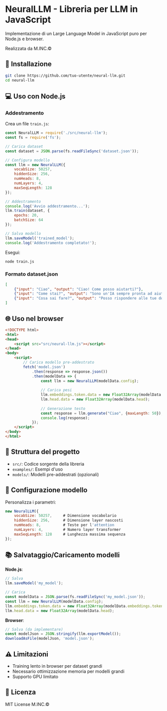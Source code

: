 # NeuralLLM - Libreria per LLM in JavaScript

Implementazione di un Large Language Model in JavaScript puro per Node.js e browser.

Realizzata da M.INC.©

## 🚀 Installazione

```bash
git clone https://github.com/tuo-utente/neural-llm.git
cd neural-llm
```

## 💻 Uso con Node.js

### Addestramento
Crea un file `train.js`:
```javascript
const NeuralLLM = require('./src/neural-llm');
const fs = require('fs');

// Carica dataset
const dataset = JSON.parse(fs.readFileSync('dataset.json'));

// Configura modello
const llm = new NeuralLLM({
    vocabSize: 50257,
    hiddenSize: 256,
    numHeads: 8,
    numLayers: 4,
    maxSeqLength: 128
});

// Addestramento
console.log('Avvio addestramento...');
llm.train(dataset, {
    epochs: 20,
    batchSize: 64
});

// Salva modello
llm.saveModel('trained_model');
console.log('Addestramento completato!');
```

Esegui:
```bash
node train.js
```

### Formato dataset.json
```json
[
    {"input": "Ciao", "output": "Ciao! Come posso aiutarti?"},
    {"input": "Come stai?", "output": "Sono un'IA sempre pronta ad aiutare!"},
    {"input": "Cosa sai fare?", "output": "Posso rispondere alle tue domande e conversare"}
]
```

## 🌐 Uso nel browser
```html
<!DOCTYPE html>
<html>
<head>
    <script src="src/neural-llm.js"></script>
</head>
<body>
    <script>
        // Carica modello pre-addestrato
        fetch('model.json')
            .then(response => response.json())
            .then(modelData => {
                const llm = new NeuralLLM(modelData.config);
                
                // Carica pesi
                llm.embeddings.token.data = new Float32Array(modelData.embeddings.token);
                llm.head.data = new Float32Array(modelData.head);
                
                // Generazione testo
                const response = llm.generate("Ciao", {maxLength: 50});
                console.log(response);
            });
    </script>
</body>
</html>
```

## 📁 Struttura del progetto
- `src/`: Codice sorgente della libreria
- `examples/`: Esempi d'uso
- `models/`: Modelli pre-addestrati (opzionali)

## 🔧 Configurazione modello
Personalizza i parametri:
```javascript
new NeuralLLM({
    vocabSize: 50257,     # Dimensione vocabolario
    hiddenSize: 256,      # Dimensione layer nascosti
    numHeads: 8,          # Teste per l'attention
    numLayers: 4,         # Numero layer transformer
    maxSeqLength: 128     # Lunghezza massima sequenza
});
```

## 📚 Salvataggio/Caricamento modelli

**Node.js**:
```javascript
// Salva
llm.saveModel('my_model');

// Carica
const modelData = JSON.parse(fs.readFileSync('my_model.json'));
const llm = new NeuralLLM(modelData.config);
llm.embeddings.token.data = new Float32Array(modelData.embeddings.token);
llm.head.data = new Float32Array(modelData.head);
```

**Browser**:
```javascript
// Salva (da implementare)
const modelJson = JSON.stringify(llm.exportModel());
downloadAsFile(modelJson, 'model.json');
```

## ⚠️ Limitazioni
- Training lento in browser per dataset grandi
- Necessario ottimizzazione memoria per modelli grandi
- Supporto GPU limitato

## 📄 Licenza
MIT License
M.INC.©
